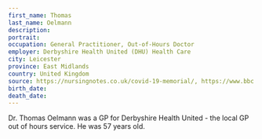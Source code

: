 ```yaml
---
first_name: Thomas
last_name: Oelmann
description: 
portrait: 
occupation: General Practitioner, Out-of-Hours Doctor
employer: Derbyshire Health United (DHU) Health Care
city: Leicester
province: ‎East Midlands
country: United Kingdom
source: https://nursingnotes.co.uk/covid-19-memorial/, https://www.bbc.co.uk/news/uk-england-leicestershire-52686325
birth_date: 
death_date: 
---
```


Dr. Thomas Oelmann was a GP for Derbyshire Health United - the local GP out of hours service. He was 57 years old.
